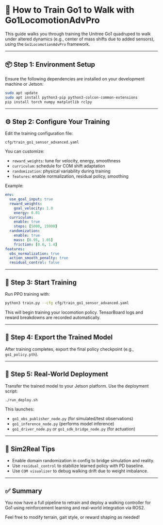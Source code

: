 # 🐾 How to Train Go1 to Walk with Go1LocomotionAdvPro

This guide walks you through training the Unitree Go1 quadruped to walk under altered dynamics (e.g., center of mass shifts due to added sensors), using the `Go1LocomotionAdvPro` framework.

---

## 📦 Step 1: Environment Setup

Ensure the following dependencies are installed on your development machine or Jetson:

```bash
sudo apt update
sudo apt install python3-pip python3-colcon-common-extensions
pip install torch numpy matplotlib rclpy
```

---

## ⚙️ Step 2: Configure Your Training

Edit the training configuration file:

`cfg/train_go1_sensor_advanced.yaml`

You can customize:
- `reward_weights`: tune for velocity, energy, smoothness
- `curriculum`: schedule for COM shift adaptation
- `randomization`: physical variability during training
- `features`: enable normalization, residual policy, smoothing

Example:
```yaml
env:
  use_goal_input: true
  reward_weights:
    goal_velocity: 1.0
    energy: 0.01
  curriculum:
    enable: true
    steps: [5000, 15000]
  randomization:
    enable: true
    mass: [0.95, 1.05]
    friction: [0.6, 1.4]
features:
  obs_normalization: true
  action_smooth_penalty: true
  residual_control: false
```

---

## 🏃 Step 3: Start Training

Run PPO training with:
```bash
python3 train.py --cfg cfg/train_go1_sensor_advanced.yaml
```

This will begin training your locomotion policy. TensorBoard logs and reward breakdowns are recorded automatically.

---

## 🧠 Step 4: Export the Trained Model

After training completes, export the final policy checkpoint (e.g., `go1_policy.pth`).

---

## 🤖 Step 5: Real-World Deployment

Transfer the trained model to your Jetson platform. Use the deployment script:

```bash
./run_deploy.sh
```

This launches:
- `go1_obs_publisher_node.py` (for simulated/test observations)
- `go1_inference_node.py` (performs model inference)
- `go1_driver_node.py` or `go1_sdk_bridge_node.py` (for actuation)

---

## 🔁 Sim2Real Tips

- Enable domain randomization in config to bridge simulation and reality.
- Use `residual_control` to stabilize learned policy with PD baseline.
- Use `COM visualizer` to debug walking drift due to weight imbalance.

---

## ✅ Summary

You now have a full pipeline to retrain and deploy a walking controller for Go1 using reinforcement learning and real-world integration via ROS2.

Feel free to modify terrain, gait style, or reward shaping as needed!
